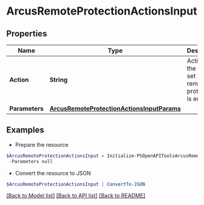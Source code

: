 # ArcusRemoteProtectionActionsInput
## Properties

Name | Type | Description | Notes
------------ | ------------- | ------------- | -------------
**Action** | **String** | Actions on the volume set where remote protection is enabled. | [optional] 
**Parameters** | [**ArcusRemoteProtectionActionsInputParams**](ArcusRemoteProtectionActionsInputParams.md) |  | [optional] 

## Examples

- Prepare the resource
```powershell
$ArcusRemoteProtectionActionsInput = Initialize-PSOpenAPIToolsArcusRemoteProtectionActionsInput  -Action SYNC `
 -Parameters null
```

- Convert the resource to JSON
```powershell
$ArcusRemoteProtectionActionsInput | ConvertTo-JSON
```

[[Back to Model list]](../README.md#documentation-for-models) [[Back to API list]](../README.md#documentation-for-api-endpoints) [[Back to README]](../README.md)

